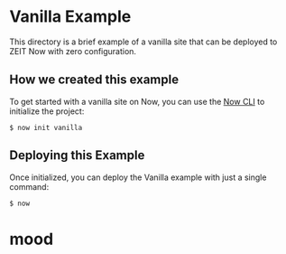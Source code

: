 # Vanilla Example

This directory is a brief example of a vanilla site that can be deployed to ZEIT Now with zero configuration.

## How we created this example

To get started with a vanilla site on Now, you can use the [Now CLI](https://zeit.co/download) to initialize the project:

```shell
$ now init vanilla
```

## Deploying this Example

Once initialized, you can deploy the Vanilla example with just a single command:

```shell
$ now
```
# mood
